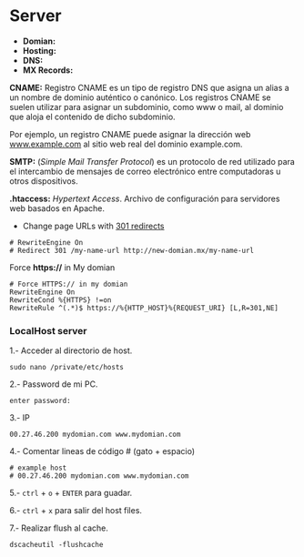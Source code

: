 # Server
- **Domian:**
- **Hosting:**
- **DNS:**
- **MX Records:**

**CNAME:**
Registro CNAME es un tipo de registro DNS que asigna un alias a un nombre de dominio auténtico o canónico. Los registros CNAME se suelen utilizar para asignar un subdominio, como www o mail, al dominio que aloja el contenido de dicho subdominio.

Por ejemplo, un registro CNAME puede asignar la dirección web www.example.com al sitio web real del dominio example.com.

**SMTP:**
(_Simple Mail Transfer Protocol_) es un protocolo de red utilizado para el intercambio de mensajes de correo electrónico entre computadoras u otros dispositivos.

**.htaccess:** _Hypertext Access_. Archivo de configuración para servidores web basados en Apache.

- Change page URLs with [301 redirects](https://support.google.com/webmasters/answer/93633?hl=en)

```
# RewriteEngine On
# Redirect 301 /my-name-url http://new-domian.mx/my-name-url
```

Force **https://** in My domian
```
# Force HTTPS:// in my domian
RewriteEngine On
RewriteCond %{HTTPS} !=on
RewriteRule ^(.*)$ https://%{HTTP_HOST}%{REQUEST_URI} [L,R=301,NE]
```

### LocalHost server
1.- Acceder al directorio de host.
```
sudo nano /private/etc/hosts
```

2.- Password de mi PC.
```
enter password:
```

3.- IP
```
00.27.46.200 mydomian.com www.mydomian.com
```

4.- Comentar lineas de código # (gato + espacio)
```
# example host
# 00.27.46.200 mydomian.com www.mydomian.com
```

5.- `ctrl` + `o` + `ENTER` para guadar.

6.- `ctrl` + `x` para salir del host files.

7.- Realizar flush al cache.
```
dscacheutil -flushcache
```
